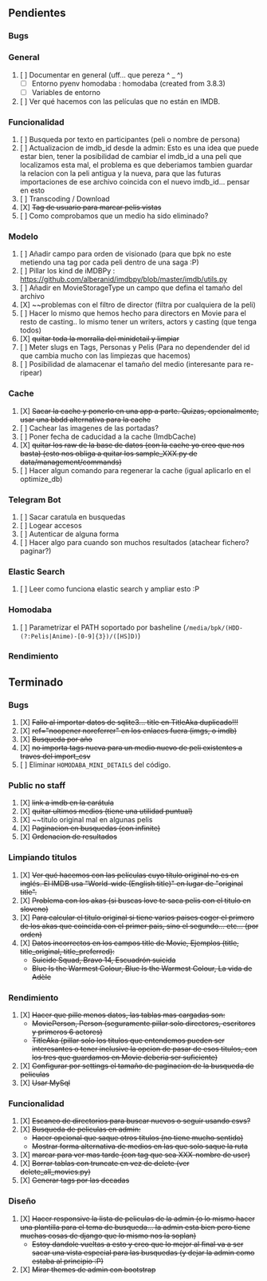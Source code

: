 ## Pendientes

### Bugs

### General
1. [ ] Documentar en general (uff... que pereza  ^ _ ^)
    - [ ] Entorno pyenv homodaba : homodaba (created from 3.8.3)
    - [ ] Variables de entorno
1. [ ] Ver qué hacemos con las películas que no están en IMDB.

### Funcionalidad
1. [ ] Busqueda por texto en participantes (peli o nombre de persona)
1. [ ] Actualizacion de imdb_id desde la admin:
    Esto es una idea que puede estar bien, tener la posibilidad de cambiar el imdb_id a una peli que localizamos esta mal, el problema es que deberiamos tambien guardar la relacion con la peli antigua y la nueva, para que las futuras importaciones de ese archivo coincida con el nuevo imdb_id... pensar en esto
1. [ ] Transcoding / Download
1. [X] ~~Tag de usuario para marcar pelis vistas~~
1. [ ] Como comprobamos que un medio ha sido eliminado?

### Modelo
1. [ ] Añadir campo para orden de visionado (para que bpk no este metiendo una tag por cada peli dentro de una saga :P)
1. [ ] Pillar los kind de iMDBPy : https://github.com/alberanid/imdbpy/blob/master/imdb/utils.py
1. [ ] Añadir en MovieStorageType un campo que defina el tamaño del archivo
1. [X] ~~problemas con el filtro de director (filtra por cualquiera de la peli)
1. [ ] Hacer lo mismo que hemos hecho para directors en Movie para el resto de casting.. lo mismo tener un writers, actors y casting (que tenga todos)
1. [X] ~~quitar toda la morralla del minidetail y limpiar~~
1. [ ] Meter slugs en Tags, Personas y Pelis (Para no dependender del id que cambia mucho con las limpiezas que hacemos)
1. [ ] Posibilidad de alamacenar el tamaño del medio (interesante para re-ripear)

### Cache
1. [X] ~~Sacar la cache y ponerlo en una app a parte. Quizas, opcionalmente, usar una bbdd alternativa para la cache~~
1. [ ] Cachear las imagenes de las portadas?
1. [ ] Poner fecha de caducidad a la cache (ImdbCache)
1. [X] ~~quitar los raw de la base de datos (con la cache yo creo que nos basta) (esto nos obliga a quitar los sample_XXX.py de data/management/commands)~~
1. [ ] Hacer algun comando para regenerar la cache (igual aplicarlo en el optimize_db)

### Telegram Bot
1. [ ] Sacar caratula en busquedas
1. [ ] Logear accesos
1. [ ] Autenticar de alguna forma
1. [ ] Hacer algo para cuando son muchos resultados (atachear fichero? paginar?)

### Elastic Search
1. [ ] Leer como funciona elastic search y ampliar esto :P

### Homodaba
1. [ ] Parametrizar el PATH soportado por basheline (`/media/bpk/(HDD-(?:Pelis|Anime)-[0-9]{3})/([HS]D)`)

### Rendimiento


## Terminado

### Bugs
1. [X] ~~Fallo al importar datos de sqlite3... title en TitleAka duplicado!!!~~
1. [X] ~~ref="noopener noreferrer" en los enlaces fuera (imgs, o imdb)~~
1. [X] ~~Busqueda por año~~
1. [X] ~~no importa tags nueva para un medio nuevo de peli existentes a traves del import_csv~~
1. [ ] Eliminar `HOMODABA_MINI_DETAILS` del código.

### Public no staff
1. [X] ~~link a imdb en la carátula~~
1. [X] ~~quitar ultimos medios (tiene una utilidad puntual)~~
1. [X] ~~titulo original mal en algunas pelis
1. [X] ~~Paginacion en busquedas (con infinite)~~
1. [X] ~~Ordenacion de resultados~~

### Limpiando titulos
1. [X] ~~Ver qué hacemos con las películas cuyo título original no es en inglés. El IMDB usa "World-wide (English title)" en lugar de "original title".~~
1. [X] ~~Problema con los akas (si buscas love te saca pelis con el titulo en sloveno)~~
1. [X] ~~Para calcular el titulo original si tiene varios paises coger el primero de los akas que coincida con el primer pais, sino el segundo... etc... (por orden)~~
1. [X] ~~Datos incorrectos en los campos title de Movie, Ejemplos (title, title_original, title_preferred):~~
    - ~~Suicide Squad, Bravo 14, Escuadrón suicida~~
    - ~~Blue Is the Warmest Colour, Blue Is the Warmest Colour, La vida de Adèle~~

### Rendimiento
1. [X] ~~Hacer que pille menos datos, las tablas mas cargadas son:~~
    - ~~MoviePerson, Person (seguramente pillar solo directores, escritores y primeros 6 actores)~~
    - ~~TitleAka (pillar solo los titulos que entendemos pueden ser interesantes o tener inclusive la opcion de pasar de esos titulos, con los tres que guardamos en Movie deberia ser suficiente)~~
1. [X] ~~Configurar por settings el tamaño de paginacion de la busqueda de peliculas~~
1. [X] ~~Usar MySql~~

### Funcionalidad
1. [X] ~~Escaneo de directorios para buscar nuevos o seguir usando csvs?~~
1. [X] ~~Busqueda de peliculas en admin:~~
    - ~~Hacer opcional que saque otros titulos (no tiene mucho sentido)~~
    - ~~Mostrar forma alternativa de medios en las que solo saque la ruta~~
1. [X] ~~marcar para ver mas tarde (con tag que sea XXX-nombre de user)~~
1. [X] ~~Borrar tablas con truncate en vez de delete (ver delete_all_movies.py)~~
1. [X] ~~Generar tags por las decadas~~

### Diseño
1. [X] ~~Hacer responsive la lista de peliculas de la admin (o lo mismo hacer una plantilla para el tema de busqueda... la admin esta bien pero tiene muchas cosas de django que lo mismo nos la soplan)~~
    - ~~Estoy dandole vueltas a esto y creo que lo mejor al final va a ser sacar una vista especial para las busquedas (y dejar la admin como estaba al principio :P)~~
1. [X] ~~Mirar themes de admin con bootstrap~~
